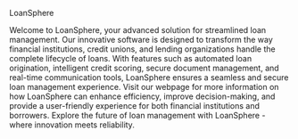 
LoanSphere

Welcome to LoanSphere, your advanced solution for streamlined loan management. Our innovative software is designed to transform the way financial institutions, credit unions, and lending organizations handle the complete lifecycle of loans. With features such as automated loan origination, intelligent credit scoring, secure document management, and real-time communication tools, LoanSphere ensures a seamless and secure loan management experience. Visit our webpage for more information on how LoanSphere can enhance efficiency, improve decision-making, and provide a user-friendly experience for both financial institutions and borrowers. Explore the future of loan management with LoanSphere - where innovation meets reliability.
